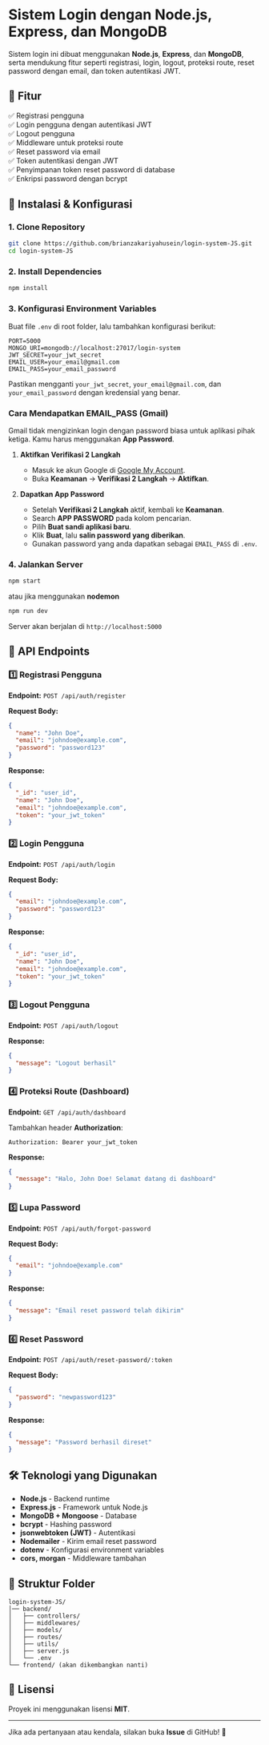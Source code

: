 # Sistem Login dengan Node.js, Express, dan MongoDB

Sistem login ini dibuat menggunakan **Node.js**, **Express**, dan **MongoDB**, serta mendukung fitur seperti registrasi, login, logout, proteksi route, reset password dengan email, dan token autentikasi JWT.

## 📌 Fitur

✅ Registrasi pengguna  
✅ Login pengguna dengan autentikasi JWT  
✅ Logout pengguna  
✅ Middleware untuk proteksi route  
✅ Reset password via email  
✅ Token autentikasi dengan JWT  
✅ Penyimpanan token reset password di database  
✅ Enkripsi password dengan bcrypt  

## 🚀 Instalasi & Konfigurasi

### 1. Clone Repository
```bash
git clone https://github.com/brianzakariyahusein/login-system-JS.git
cd login-system-JS
```

### 2. Install Dependencies
```bash
npm install
```

### 3. Konfigurasi Environment Variables
Buat file `.env` di root folder, lalu tambahkan konfigurasi berikut:

```
PORT=5000
MONGO_URI=mongodb://localhost:27017/login-system
JWT_SECRET=your_jwt_secret
EMAIL_USER=your_email@gmail.com
EMAIL_PASS=your_email_password
```

Pastikan mengganti `your_jwt_secret`, `your_email@gmail.com`, dan `your_email_password` dengan kredensial yang benar.

### **Cara Mendapatkan EMAIL_PASS (Gmail)**
Gmail tidak mengizinkan login dengan password biasa untuk aplikasi pihak ketiga. Kamu harus menggunakan **App Password**.

1. **Aktifkan Verifikasi 2 Langkah**  
   - Masuk ke akun Google di [Google My Account](https://myaccount.google.com/).
   - Buka **Keamanan** → **Verifikasi 2 Langkah** → **Aktifkan**.
   
2. **Dapatkan App Password**  
   - Setelah **Verifikasi 2 Langkah** aktif, kembali ke **Keamanan**.
   - Search **APP PASSWORD** pada kolom pencarian.
   - Pilih **Buat sandi aplikasi baru**.
   - Klik **Buat**, lalu **salin password yang diberikan**.
   - Gunakan password yang anda dapatkan sebagai `EMAIL_PASS` di `.env`.

### 4. Jalankan Server
```bash
npm start
```
atau jika menggunakan **nodemon**
```bash
npm run dev
```

Server akan berjalan di `http://localhost:5000`

## 📌 API Endpoints

### 1️⃣ **Registrasi Pengguna**
**Endpoint:** `POST /api/auth/register`

**Request Body:**
```json
{
  "name": "John Doe",
  "email": "johndoe@example.com",
  "password": "password123"
}
```

**Response:**
```json
{
  "_id": "user_id",
  "name": "John Doe",
  "email": "johndoe@example.com",
  "token": "your_jwt_token"
}
```

### 2️⃣ **Login Pengguna**
**Endpoint:** `POST /api/auth/login`

**Request Body:**
```json
{
  "email": "johndoe@example.com",
  "password": "password123"
}
```

**Response:**
```json
{
  "_id": "user_id",
  "name": "John Doe",
  "email": "johndoe@example.com",
  "token": "your_jwt_token"
}
```

### 3️⃣ **Logout Pengguna**
**Endpoint:** `POST /api/auth/logout`

**Response:**
```json
{
  "message": "Logout berhasil"
}
```

### 4️⃣ **Proteksi Route (Dashboard)**
**Endpoint:** `GET /api/auth/dashboard`

Tambahkan header **Authorization**:
```
Authorization: Bearer your_jwt_token
```

**Response:**
```json
{
  "message": "Halo, John Doe! Selamat datang di dashboard"
}
```

### 5️⃣ **Lupa Password**
**Endpoint:** `POST /api/auth/forgot-password`

**Request Body:**
```json
{
  "email": "johndoe@example.com"
}
```

**Response:**
```json
{
  "message": "Email reset password telah dikirim"
}
```

### 6️⃣ **Reset Password**
**Endpoint:** `POST /api/auth/reset-password/:token`

**Request Body:**
```json
{
  "password": "newpassword123"
}
```

**Response:**
```json
{
  "message": "Password berhasil direset"
}
```

## 🛠 Teknologi yang Digunakan
- **Node.js** - Backend runtime
- **Express.js** - Framework untuk Node.js
- **MongoDB + Mongoose** - Database
- **bcrypt** - Hashing password
- **jsonwebtoken (JWT)** - Autentikasi
- **Nodemailer** - Kirim email reset password
- **dotenv** - Konfigurasi environment variables
- **cors, morgan** - Middleware tambahan

## 📌 Struktur Folder
```
login-system-JS/
│── backend/
│   ├── controllers/
│   ├── middlewares/
│   ├── models/
│   ├── routes/
│   ├── utils/
│   ├── server.js
│   └── .env
└── frontend/ (akan dikembangkan nanti)
```

## 📜 Lisensi
Proyek ini menggunakan lisensi **MIT**.

---

Jika ada pertanyaan atau kendala, silakan buka **Issue** di GitHub! 🚀

